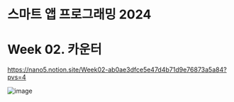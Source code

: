# 스마트 앱 프로그래밍 2024

# Week 02. 카운터

https://nano5.notion.site/Week02-ab0ae3dfce5e47d4b71d9e76873a5a84?pvs=4

![image](https://github.com/user-attachments/assets/d5f2ae35-ec81-4e89-86d3-8f3343f6804b)
